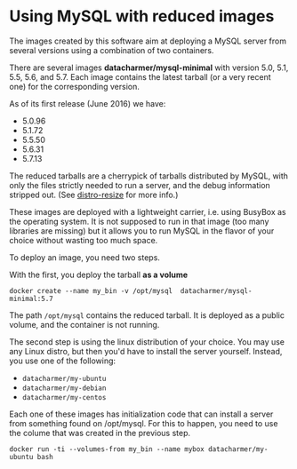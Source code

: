 # Using MySQL with reduced images

The images created by this software aim at deploying a MySQL server from several versions using a combination of two containers.

There are several images **datacharmer/mysql-minimal** with version 5.0, 5.1, 5.5, 5.6, and 5.7.
Each image contains the latest tarball (or a very recent one) for the corresponding version.

As of its first release (June 2016) we have:

* 5.0.96
* 5.1.72
* 5.5.50
* 5.6.31
* 5.7.13

The reduced tarballs are a cherrypick of tarballs distributed by MySQL, with only the files strictly needed to run a server, and the debug information stripped out. (See [distro-resize](https://github.com/datacharmer/mysql-docker-sandbox/tree/master/distro-resize) for more info.)

These images are deployed with a lightweight carrier, i.e. using BusyBox as the operating system. It is not supposed to run in that image (too many libraries are missing) but it allows you to run MySQL in the flavor of your choice without wasting too much space.

To deploy an image, you need two steps.

With the first, you deploy the tarball **as a volume**

    docker create --name my_bin -v /opt/mysql  datacharmer/mysql-minimal:5.7

The path `/opt/mysql` contains the reduced tarball. It is deployed as a public volume, and the container is not running.

The second step is using the linux distribution of your choice. You may use any Linux distro, but then you'd have to install the server yourself. Instead, you use one of the following:

* `datacharmer/my-ubuntu`
* `datacharmer/my-debian`
* `datacharmer/my-centos`

Each one of these images has initialization code that can install a server from something found on /opt/mysql. For this to happen, you need to use the colume that was created in the previous step.

    docker run -ti --volumes-from my_bin --name mybox datacharmer/my-ubuntu bash



